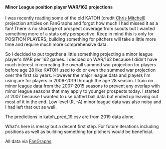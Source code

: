 #### Minor League position player WAR/162 projections

I was recently reading some of the old KATOH (credit [Chris Mitchell](https://tht.fangraphs.com/katoh-forecasting-a-hitters-major-league-performance-with-minor-league-stats/)) projection articles on FanGraphs and forgot how much I had missed it as a fan!  There is no shortage of prospect coverage from scouts but I wanted something more of a stats only perspective.  Keep in mind this is only for POSITION PLAYERS, building something for pitchers will take a little more time and require much more comprehensive data.  

So I decided to put together a little something projecting a minor league player's WAR per 162 games.  I decided on WAR/162 because I didn't have much interest in recreating the overall summed war projection for players before age 28 like KATOH used to do or even the summed war projection over the first six years. However the major league data and players I'm using are for players in 2006-2019 through the age 28 season. I train on minor league data from the 2007-2015 seasons to prevent any overlap with minor league seasons that may apply to younger prospects today.  I started at 2007 because I wanted to use batted ball data but ended up leaving out most of it in the end.   Low level (R, -A) minor league data was also noisy and I had left that out as well.    

The predictions in katoh_pred_19.csv are from 2019 data alone.

What's here is messy but a decent first step.  For future iterations including positions as well as building something for pitchers would be beneficial.


All data via [FanGraphs](https://www.fangraphs.com)